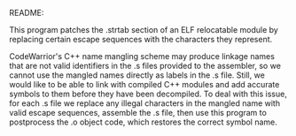 README:

This program patches the .strtab section of an ELF relocatable module
by replacing certain escape sequences with the characters they represent.

CodeWarrior's C++ name mangling scheme may produce linkage names that
are not valid identifiers in the .s files provided to the 
assembler, so we cannot use the mangled names directly as labels in the .s file.
Still, we would like to be able to link with compiled C++ modules and add accurate symbols to them 
before they have been decompiled. To deal with this issue, for each .s file
we replace any illegal characters in the mangled name with valid escape sequences, 
assemble the .s file, then use this program to postprocess the .o object code, which restores
the correct symbol name.
